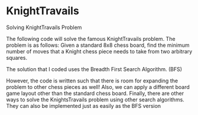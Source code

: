KnightTravails
==============

Solving KnightTravails Problem

The following code will solve the famous KnightTravails problem. The problem is as follows:
Given a standard 8x8 chess board, find the minimum number of moves that a Knight chess piece needs to take from two arbitrary squares.

The solution that I coded uses the Breadth First Search Algorithm. (BFS)

However, the code is written such that there is room for expanding the problem to other chess pieces as well!
Also, we can apply a different board game layout other than the standard chess board.
Finally, there are other ways to solve the KnightsTravails problem using other search algorithms. They can also be implemented just as easily as the BFS version
